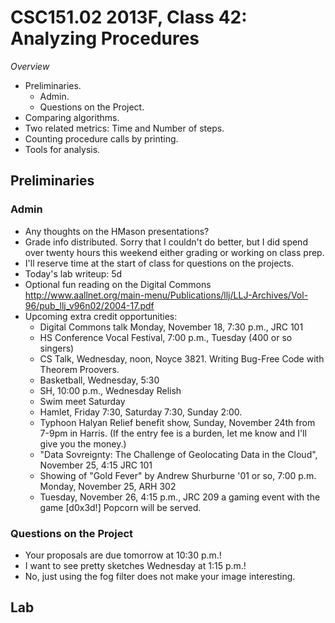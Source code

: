 CSC151.02 2013F, Class 42: Analyzing Procedures
===============================================

_Overview_

* Preliminaries.
    * Admin.
    * Questions on the Project.
* Comparing algorithms.
* Two related metrics: Time and Number of steps.
* Counting procedure calls by printing.
* Tools for analysis.

Preliminaries
-------------

### Admin

* Any thoughts on the HMason presentations?
* Grade info distributed.  Sorry that I couldn't do better, but I did spend
  over twenty hours this weekend either grading or working on class prep.
* I'll reserve time at the start of class for questions on the projects.
* Today's lab writeup: 5d
* Optional fun reading  on the Digital Commons
  <http://www.aallnet.org/main-menu/Publications/llj/LLJ-Archives/Vol-96/pub_llj_v96n02/2004-17.pdf>
* Upcoming extra credit opportunities:
    * Digital Commons talk Monday, November 18, 7:30 p.m., JRC 101
    * HS Conference Vocal Festival, 7:00 p.m., Tuesday (400 or so singers)
    * CS Talk, Wednesday, noon, Noyce 3821.
      Writing Bug-Free Code with Theorem Proovers.
    * Basketball, Wednesday, 5:30
    * SH, 10:00 p.m., Wednesday Relish
    * Swim meet Saturday
    * Hamlet, Friday 7:30, Saturday 7:30, Sunday 2:00.
    * Typhoon Halyan Relief benefit show, Sunday, November 24th from 7-9pm
      in Harris.  (If the entry fee is a burden, let me know and I'll
      give you the money.)
    * "Data Sovreignty: The Challenge of Geolocating Data in the Cloud",
      November 25, 4:15 JRC 101
    * Showing of "Gold Fever" by Andrew Shurburne '01 or so, 7:00 p.m.
      Monday, November 25, ARH 302
    * Tuesday, November 26, 4:15 p.m., JRC 209  a gaming event with the 
      game [d0x3d!]   Popcorn will be served.

### Questions on the Project

* Your proposals are due tomorrow at 10:30 p.m.!
* I want to see pretty sketches Wednesday at 1:15 p.m.!
* No, just using the fog filter does not make your image interesting.

Lab
---
